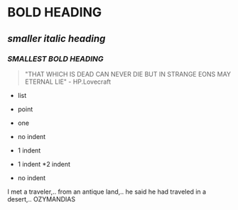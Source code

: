 # **BOLD HEADING**
## _smaller italic heading_
### **_SMALLEST BOLD HEADING_**
> "THAT WHICH IS DEAD CAN NEVER DIE BUT IN STRANGE EONS MAY ETERNAL LIE" - HP.Lovecraft
* list
* point
* one

* no indent
 * 1 indent
 * 1 indent
  *2 indent
* no indent

I met a traveler,..
from an antique land,..
he said he had traveled in a desert,..
OZYMANDIAS
